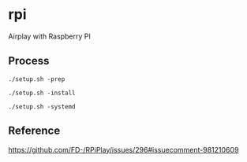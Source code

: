 # rpi

Airplay with Raspberry PI

## Process

```
./setup.sh -prep

./setup.sh -install

./setup.sh -systemd
```

## Reference

https://github.com/FD-/RPiPlay/issues/296#issuecomment-981210609
